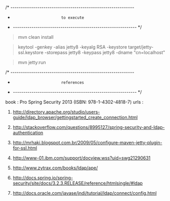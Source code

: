 /* ------------------------------------------------------------
 * 							to execute
 * ------------------------------------------------------------ */


> mvn clean install

> keytool -genkey -alias jetty8 -keyalg RSA -keystore target/jetty-ssl.keystore -storepass jetty8 -keypass jetty8 -dname "cn=localhost"

> mvn jetty:run


/* ------------------------------------------------------------
 * 							references
 * ------------------------------------------------------------ */


book : Pro Spring Security 2013 (ISBN: 978-1-4302-4818-7)
urls :

  1. http://directory.apache.org/studio/users-guide/ldap_browser/gettingstarted_create_connection.html

  2. http://stackoverflow.com/questions/8995127/spring-security-and-ldap-authentication

  3. http://mrhaki.blogspot.com.br/2009/05/configure-maven-jetty-plugin-for-ssl.html

  4. http://www-01.ibm.com/support/docview.wss?uid=swg21290631

  5. http://www.zytrax.com/books/ldap/ape/

  6. http://docs.spring.io/spring-security/site/docs/3.2.3.RELEASE/reference/htmlsingle/#ldap

  7. http://docs.oracle.com/javase/jndi/tutorial/ldap/connect/config.html
